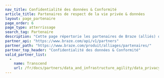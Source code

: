 ```yaml
---
nav_title: Confidentialité des données & Conformité
article_title: Partenaires de respect de la vie privée & données
layout: page_partenaire
page_order: 6
page_type: atterrissage
search_tag: Partenaire
description: "Cette page répertorie les partenaires de Braze (alliés) qui offrent la confidentialité & la conformité des données par le biais de leurs plateformes."
partner_api: "https://www.braze.com/api/v1/partners"
partner_path: "https://www.braze.com/produit/alliages/partenaires/"
partner_top_header: "Confidentialité des données & Conformité"
valid_partner_list:
  - 
    name: Transcend
    url: /fr/docs/partners/data_and_infrastructure_agility/data_privacy/transcend/
---
```


